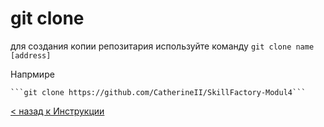 # git clone

для создания копии репозитария используйте команду `git clone name [address]`

Напрмире

    ```git clone https://github.com/CatherineII/SkillFactory-Modul4```

[< назад к Инструкции](./readme.md)
